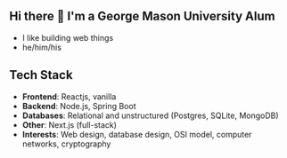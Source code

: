## Hi there 👋 I'm a George Mason University Alum
* I like building web things
* he/him/his
## **Tech Stack**
* **Frontend**: Reactjs, vanilla
* **Backend**: Node.js, Spring Boot
* **Databases**: Relational and unstructured (Postgres, SQLite, MongoDB)
* **Other**: Next.js (full-stack)
* **Interests**: Web design, database design, OSI model, computer networks, cryptography
